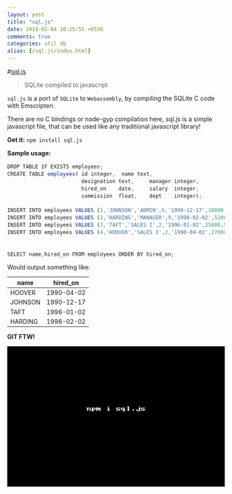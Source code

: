 ```yaml
---
layout: post
title: "sql.js"
date: 2019-05-04 10:25:55 +0530
comments: true
categories: util db 
alias: [/sql.js/index.html]
---
```


#[sql.js](https://www.npmjs.com/package/sql.js)
>SQLite compiled to javascript

`sql.js` is a port of `SQLite` to `Webassembly`, by compiling the SQLite C code with Emscripten. 

There are no C bindings or node-gyp compilation here, sql.js is a simple javascript file, that can be used like any traditional javascript library!

__Get it:__ `npm install sql.js`

__Sample usage:__

```js
DROP TABLE IF EXISTS employees;
CREATE TABLE employees( id integer,  name text,
                        designation text,     manager integer,
                        hired_on    date,     salary  integer,
                        commission  float,    dept    integer);

INSERT INTO employees VALUES (1,'JOHNSON','ADMIN',6,'1990-12-17',18000,NULL,4);
INSERT INTO employees VALUES (2,'HARDING','MANAGER',9,'1998-02-02',52000,300,3);
INSERT INTO employees VALUES (3,'TAFT','SALES I',2,'1996-01-02',25000,500,3);
INSERT INTO employees VALUES (4,'HOOVER','SALES I',2,'1990-04-02',27000,NULL,3);


SELECT name,hired_on FROM employees ORDER BY hired_on;

```

Would output something like:

|name|hired_on|
|--- |--- |
|HOOVER|1990-04-02|
|JOHNSON|1990-12-17|
|TAFT|1996-01-02|
|HARDING|1998-02-02|

__GIT FTW!__

![sql.js](/images/sql.js/sql.js.gif)